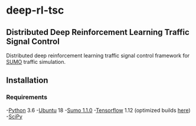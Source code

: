 # deep-rl-tsc

## Distributed Deep Reinforcement Learning Traffic Signal Control

Distributed deep reinforcement learning traffic signal control framework for [SUMO](http://sumo.dlr.de/index.html) traffic simulation.

## Installation

### Requirements

-[Python](https://www.python.org/) 3.6
-[Ubuntu](https://www.ubuntu.com/) 18
-[Sumo 1.1.0](https://sourceforge.net/projects/sumo/)
-[Tensorflow](https://www.tensorflow.org/) 1.12 (optimized builds [here](https://github.com/lakshayg/tensorflow-build))
-[SciPy](https://www.scipy.org/)
